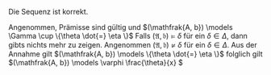 Die Sequenz ist korrekt.

Angenommen, Prämisse sind gültig und $(\mathfrak{A, b}) \models \Gamma \cup \{\theta \dot{=} \eta \}$
Falls $(\mathfrak{A, b}) \models \delta$ für ein $\delta \in \Delta$, dann gibts nichts mehr zu zeigen. Angenommen $(\mathfrak{A, b}) \nvDash \delta$ für ein $\delta \in \Delta$. Aus der Annahme gilt $(\mathfrak{A, b}) \models \{\theta \dot{=} \eta \}$ folglich gilt $(\mathfrak{A, b}) \models \\varphi \frac{\theta}{x} \$
